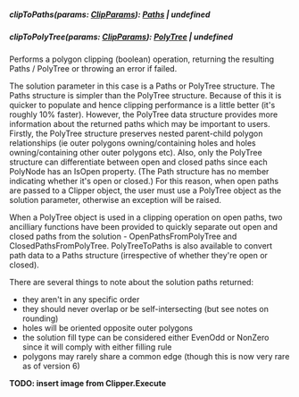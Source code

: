 ##### clipToPaths(params: [ClipParams](./ClipParams.md)): [Paths](../shared/Paths.md) | undefined
##### clipToPolyTree(params: [ClipParams](./ClipParams.md)): [PolyTree](../shared/PolyTree.md) | undefined

Performs a polygon clipping (boolean) operation, returning the resulting Paths / PolyTree or throwing an error if failed.

The solution parameter in this case is a Paths or PolyTree structure. The Paths structure is simpler than the PolyTree structure. Because of this it is
quicker to populate and hence clipping performance is a little better (it's roughly 10% faster). However, the PolyTree data structure provides more
information about the returned paths which may be important to users. Firstly, the PolyTree structure preserves nested parent-child polygon relationships
(ie outer polygons owning/containing holes and holes owning/containing other outer polygons etc). Also, only the PolyTree structure can differentiate
between open and closed paths since each PolyNode has an IsOpen property. (The Path structure has no member indicating whether it's open or closed.)
For this reason, when open paths are passed to a Clipper object, the user must use a PolyTree object as the solution parameter, otherwise an exception
will be raised.

When a PolyTree object is used in a clipping operation on open paths, two ancilliary functions have been provided to quickly separate out open and
closed paths from the solution - OpenPathsFromPolyTree and ClosedPathsFromPolyTree. PolyTreeToPaths is also available to convert path data to a Paths
structure (irrespective of whether they're open or closed).

There are several things to note about the solution paths returned:
- they aren't in any specific order
- they should never overlap or be self-intersecting (but see notes on rounding)
- holes will be oriented opposite outer polygons
- the solution fill type can be considered either EvenOdd or NonZero since it will comply with either filling rule
- polygons may rarely share a common edge (though this is now very rare as of version 6)

**TODO: insert image from Clipper.Execute**
